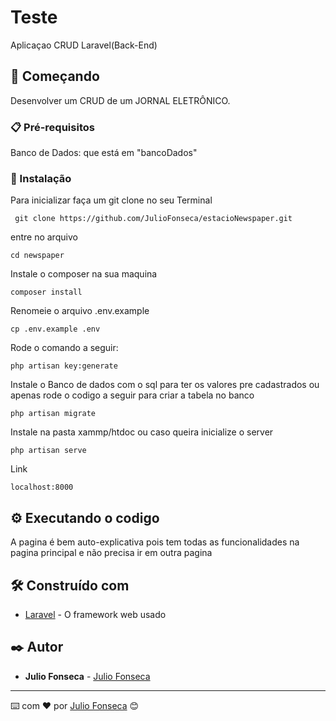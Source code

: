 
# Teste 

Aplicaçao CRUD Laravel(Back-End)

## 🚀 Começando

Desenvolver um CRUD de um JORNAL ELETRÔNICO.

### 📋 Pré-requisitos

Banco de Dados: que está em "bancoDados"

### 🔧 Instalação

Para inicializar faça um git clone no seu Terminal

```
 git clone https://github.com/JulioFonseca/estacioNewspaper.git
```
entre no arquivo

```
cd newspaper
```
Instale o composer na sua maquina

```
composer install
```
Renomeie o arquivo .env.example

```
cp .env.example .env 
```

Rode o comando a seguir:

```
php artisan key:generate
```

Instale o Banco de dados com o sql para ter os valores pre cadastrados
ou apenas rode o codigo a seguir para criar a tabela no banco

```
php artisan migrate
```
Instale na pasta xammp/htdoc ou caso queira inicialize o server

```
php artisan serve
```
Link

```
localhost:8000
```

## ⚙️ Executando o codigo

A pagina é bem auto-explicativa pois tem todas as 
funcionalidades na pagina principal e não precisa ir em outra pagina



## 🛠️ Construído com

* [Laravel](https://laravel.com/docs/8.x) - O framework web usado

## ✒️ Autor

* **Julio Fonseca**  - [Julio Fonseca](https://github.com/JulioFonseca)

---

⌨️ com ❤️ por [Julio Fonseca](https://github.com/JulioFonseca) 😊
